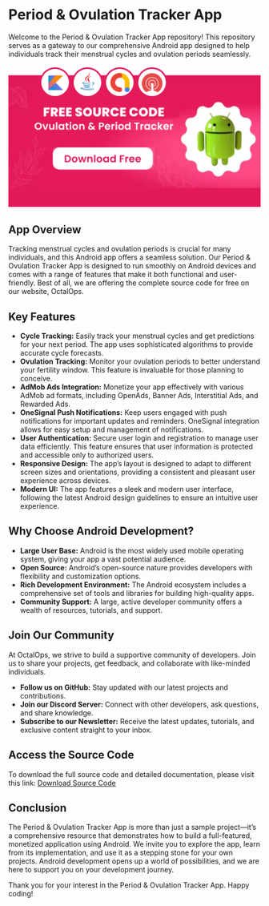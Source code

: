 <body>
  <h1>Period & Ovulation Tracker App</h1>
  <p>Welcome to the Period & Ovulation Tracker App repository! This repository serves as a gateway to our comprehensive Android app designed to help individuals track their menstrual cycles and ovulation periods seamlessly.</p>
  
  <img src="https://raw.githubusercontent.com/TheOctalOps/PeriodOvulationTracker/main/PeriodAppThumb.png" alt="Period & Ovulation Tracker App Screenshot" width="600">

  <h2>App Overview</h2>
  <p>Tracking menstrual cycles and ovulation periods is crucial for many individuals, and this Android app offers a seamless solution. Our Period & Ovulation Tracker App is designed to run smoothly on Android devices and comes with a range of features that make it both functional and user-friendly. Best of all, we are offering the complete source code for free on our website, OctalOps.</p>
  
  <h2>Key Features</h2>
  <ul>
    <li><strong>Cycle Tracking:</strong> Easily track your menstrual cycles and get predictions for your next period. The app uses sophisticated algorithms to provide accurate cycle forecasts.</li>
    <li><strong>Ovulation Tracking:</strong> Monitor your ovulation periods to better understand your fertility window. This feature is invaluable for those planning to conceive.</li>
    <li><strong>AdMob Ads Integration:</strong> Monetize your app effectively with various AdMob ad formats, including OpenAds, Banner Ads, Interstitial Ads, and Rewarded Ads.</li>
    <li><strong>OneSignal Push Notifications:</strong> Keep users engaged with push notifications for important updates and reminders. OneSignal integration allows for easy setup and management of notifications.</li>
    <li><strong>User Authentication:</strong> Secure user login and registration to manage user data efficiently. This feature ensures that user information is protected and accessible only to authorized users.</li>
    <li><strong>Responsive Design:</strong> The app’s layout is designed to adapt to different screen sizes and orientations, providing a consistent and pleasant user experience across devices.</li>
    <li><strong>Modern UI:</strong> The app features a sleek and modern user interface, following the latest Android design guidelines to ensure an intuitive user experience.</li>
  </ul>
  
  <h2>Why Choose Android Development?</h2>
  <ul>
    <li><strong>Large User Base:</strong> Android is the most widely used mobile operating system, giving your app a vast potential audience.</li>
    <li><strong>Open Source:</strong> Android’s open-source nature provides developers with flexibility and customization options.</li>
    <li><strong>Rich Development Environment:</strong> The Android ecosystem includes a comprehensive set of tools and libraries for building high-quality apps.</li>
    <li><strong>Community Support:</strong> A large, active developer community offers a wealth of resources, tutorials, and support.</li>
  </ul>
  
  <h2>Join Our Community</h2>
  <p>At OctalOps, we strive to build a supportive community of developers. Join us to share your projects, get feedback, and collaborate with like-minded individuals.</p>
  <ul>
    <li><strong>Follow us on GitHub:</strong> Stay updated with our latest projects and contributions.</li>
    <li><strong>Join our Discord Server:</strong> Connect with other developers, ask questions, and share knowledge.</li>
    <li><strong>Subscribe to our Newsletter:</strong> Receive the latest updates, tutorials, and exclusive content straight to your inbox.</li>
  </ul>
  
  <h2>Access the Source Code</h2>
  <p>To download the full source code and detailed documentation, please visit this link: <a href="https://www.octalops.com/category/android/">Download Source Code</a></p>
  
  <h2>Conclusion</h2>
  <p>The Period & Ovulation Tracker App is more than just a sample project—it’s a comprehensive resource that demonstrates how to build a full-featured, monetized application using Android. We invite you to explore the app, learn from its implementation, and use it as a stepping stone for your own projects. Android development opens up a world of possibilities, and we are here to support you on your development journey.</p>
  
  <p>Thank you for your interest in the Period & Ovulation Tracker App. Happy coding!</p>
</body>
</html>
